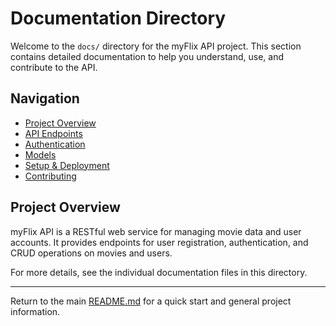 # Documentation Directory

Welcome to the `docs/` directory for the myFlix API project. This section contains detailed documentation to help you understand, use, and contribute to the API.

## Navigation

- [Project Overview](#project-overview)
- [API Endpoints](api-endpoints.md)
- [Authentication](authentication.md)
- [Models](models.md)
- [Setup & Deployment](setup.md)
- [Contributing](contributing.md)

## Project Overview

myFlix API is a RESTful web service for managing movie data and user accounts. It provides endpoints for user registration, authentication, and CRUD operations on movies and users.

For more details, see the individual documentation files in this directory.

---

Return to the main [README.md](../README.md) for a quick start and general project information.
